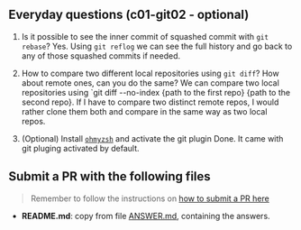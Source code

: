 ## Everyday questions (c01-git02 - optional)

1. Is it possible to see the inner commit of squashed commit with `git rebase`?
Yes. Using `git reflog` we can see the full history and go back to any of those squashed commits if needed.

2. How to compare two different local repositories using `git diff`? How about remote ones, can you do the same?
We can compare two local repositories using `git diff --no-index {path to the first repo} {path to the second repo}. 
If I have to compare two distinct remote repos, I would rather clone them both and compare in the same way as two local repos.

3. (Optional) Install [`ohmyzsh`](https://github.com/ohmyzsh/ohmyzsh) and activate the git plugin
Done. It came with git pluging activated by default.

## Submit a PR with the following files

> Remember to follow the instructions on [how to submit a PR here](/README.md#exercises)

- **README.md**: copy from file [ANSWER.md](ANSWER.md), containing the answers.
